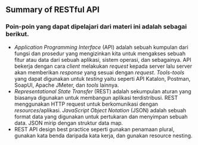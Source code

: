 ## Summary of RESTful API

### Poin-poin yang dapat dipelajari dari materi ini adalah sebagai berikut.
- *Application Programming Interface* (API) adalah sebuah kumpulan dari fungsi dan prosedur yang mengizinkan kita untuk mengakses sebuah fitur atau data dari sebuah aplikasi, sistem operasi, dan sebagainya. API bekerja dengan cara *client* melakukan *request* kepada server lalu server akan memberikan *response* yang sesuai dengan *request*. *Tools-tools* yang dapat digunakan untuk *testing* yaitu seperti API Katalon, Postman, SoapUI, Apache JMeter, dan *tools* lainnya.
- *Representational State Transfer* (REST) adalah sekumpulan aturan yang biasanya digunakan untuk membangun aplikasi terdistribusi. REST menggunakan HTTP request untuk berkomunikasi dengan *resources*/aplikasi. *JavaScript Object Notation* (JSON) adalah sebuah format data yang digunakan untuk pertukaran dan menyimpan sebuah data. JSON mirip dengan struktur data map.
- REST API design best practice seperti gunakan penamaan plural, gunakan kata benda daripada kata kerja, dan gunakan resource nesting.